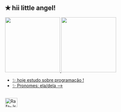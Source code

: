 ## ✭ hii little angel!
<div>
  <a href="https://github.com/aggiers">
  <img height="180em" src="https://github-readme-stats.vercel.app/api?username=aggiers&show_icons=true&theme=gotham&include_all_commits-true&count_private-true"/>
  <img height="180em" src="https://github-readme-stats.vercel.app/api/top-langs/?username=aggiers&layout-compact&langs_count-16&theme=gotham"/>
</div>

- ✨ hoje estudo sobre programação !
- ✨ Pronomes: ela/dela
-->

</div style="display: inline_block"><br>
   <img align="center" alt="Rafa-Js" height="30" width="40" src="https://raw.githunusercontent.com/devicons/devicon@latest/devicon.min.css" />
</div>
          
